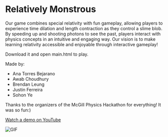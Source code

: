 # Relatively Monstrous

Our game combines special relativity with fun gameplay, allowing players to experience time dilation and length contraction as they control a slime blob. By speeding up and shooting photons to see the past, players interact with physics concepts in an intuitive and engaging way. Our vision is to make learning relativity accessible and enjoyable through interactive gameplay!

Download it and open main.html to play.

Made by:
- Ana Torres Bejarano 
- Awab Choudhury 
- Brendan Leung
- Justin Ferreira
- Sohon Ye 

Thanks to the organizers of the McGill Physics Hackathon for everything! It was so fun:)

[Watch a demo on YouTube](https://youtu.be/HTOn_Vc_xOU)

![GIF](demo.gif)
